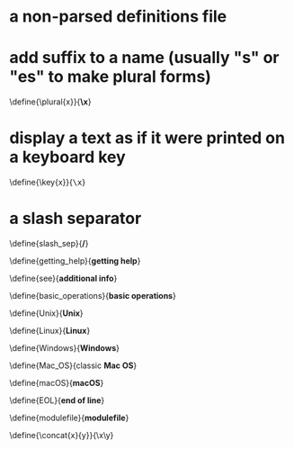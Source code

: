 # a non-parsed definitions file

# add suffix to a name (usually "s" or "es" to make plural forms)
\define{\plural{x}}{<wbr>__<wbr>\x<wbr>__}

# display a text as if it were printed on a keyboard key
\define{\key{x}}{<kbd>\x</kbd>}

# a slash separator
\define{slash_sep}{__/__}

\define{getting_help}{__getting help__}

\define{see}{__additional info__}

\define{basic_operations}{__basic operations__}

\define{Unix}{__Unix__}

\define{Linux}{__Linux__}

\define{Windows}{__Windows__}

\define{Mac_OS}{classic __Mac OS__}

\define{macOS}{__macOS__}

\define{EOL}{__end of line__}

\define{modulefile}{__modulefile__}

\define{\concat{x}{y}}{\x\y}
